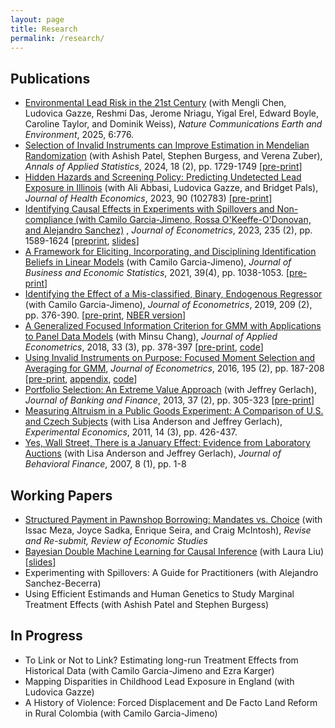 ```yaml
---
layout: page
title: Research
permalink: /research/
---
```


<!-- Click [here](/pdf/DiTraglia-research.pdf) to download a copy of my most recent research statement.-->

## Publications

- [Environmental Lead Risk in the 21st Century](https://rdcu.be/eIRSq) (with Mengli Chen, Ludovica Gazze, Reshmi Das, Jerome Nriagu, Yigal Erel, Edward Boyle, Caroline Taylor, and Dominik Weiss), *Nature Communications Earth and Environment*, 2025, 6:776.
- [Selection of Invalid Instruments can Improve Estimation in Mendelian Randomization](https://doi.org/10.1214/23-AOAS1856) (with Ashish Patel, Stephen Burgess, and Verena Zuber), *Annals of Applied Statistics*, 2024, 18 (2), pp. 1729-1749 [[pre-print](https://arxiv.org/abs/2107.01513)]
- [Hidden Hazards and Screening Policy: Predicting Undetected Lead Exposure in Illinois](https://doi.org/10.1016/j.jhealeco.2023.102783) (with Ali Abbasi, Ludovica Gazze, and Bridget Pals), *Journal of Health Economics*, 2023, 90 (102783) [[pre-print]](https://ditraglia.com/pdf/lead-JHE.pdf)
- [Identifying Causal Effects in Experiments with Spillovers and Non-compliance (with Camilo Garcia-Jimeno, Rossa O'Keeffe-O'Donovan, and Alejandro Sanchez)](https://doi.org/10.1016/j.jeconom.2023.01.008) , *Journal of Econometrics*, 2023, 235 (2), pp. 1589-1624 [[preprint](https://ditraglia.com/pdf/spillovers-paper.pdf), [slides](https://ditraglia.com/pdf/spillovers-slides.pdf)]
- [A Framework for Eliciting, Incorporating, and Disciplining Identification Beliefs in Linear Models](https://doi.org/10.1080/07350015.2020.1753528) (with Camilo Garcia-Jimeno), *Journal of Business and Economic Statistics*, 2021, 39(4), pp. 1038-1053. [[pre-print](http://ditraglia.com/pdf/DiTraglia-Garcia-Jimeno-2019.pdf)]
- [Identifying the Effect of a Mis-classified, Binary, Endogenous Regressor](https://www.sciencedirect.com/science/article/pii/S0304407619300181) (with Camilo Garcia-Jimeno), *Journal of Econometrics*, 2019, 209 (2), pp. 376-390. [[pre-print](http://ditraglia.com/pdf/binary-regressor-final.pdf), [NBER version](http://ditraglia.com/pdf/DiTraglia_Garcia-Jimeno_2017b.pdf)] 
- [A Generalized Focused Information Criterion for GMM with Applications to Panel Data Models](https://onlinelibrary.wiley.com/doi/10.1002/jae.2614) (with Minsu Chang), *Journal of Applied Econometrics*, 2018, 33 (3), pp. 378-397 [[pre-print](http://ditraglia.com/pdf/GFIC_paper.pdf), [code](https://github.com/fditraglia/gfic)]
- [Using Invalid Instruments on Purpose: Focused Moment Selection and Averaging for GMM](https://www.sciencedirect.com/science/article/pii/S0304407616301518), *Journal of Econometrics*, 2016, 195 (2), pp. 187-208 [[pre-print](http://ditraglia.com/pdf/FMSC.pdf), [appendix](http://ditraglia.com/pdf/FMSC_appendix.pdf), [code](https://github.com/fditraglia/fmsc)]
- [Portfolio Selection: An Extreme Value Approach](https://www.sciencedirect.com/science/article/pii/S0378426612002592) (with Jeffrey Gerlach), *Journal of Banking and Finance*, 2013, 37 (2), pp. 305-323 [[pre-print](http://ditraglia.com/pdf/EV_paper.pdf)]
- [Measuring Altruism in a Public Goods Experiment: A Comparison of U.S. and Czech Subjects](http://link.springer.com/article/10.1007%2Fs10683-011-9274-8) (with Lisa Anderson and Jeffrey Gerlach), *Experimental Economics*, 2011, 14 (3), pp. 426-437.
- [Yes, Wall Street, There is a January Effect: Evidence from Laboratory Auctions](http://www.tandfonline.com/doi/abs/10.1080/15427560709337012) (with Lisa Anderson and Jeffrey Gerlach), *Journal of Behavioral Finance*, 2007, 8 (1), pp. 1-8

## Working Papers
- [Structured Payment in Pawnshop Borrowing: Mandates vs. Choice](https://ditraglia.com/pdf/pawn-paper.pdf) (with Issac Meza, Joyce Sadka, Enrique Seira, and Craig McIntosh), *Revise and Re-submit, Review of Economic Studies*
- [Bayesian Double Machine Learning for Causal Inference](https://laurayuliu.com/research/BDML_DL/BDML.pdf) (with Laura Liu) [[slides](../pdf/BDML-2025-02-26.pdf)]
- Experimenting with Spillovers: A Guide for Practitioners (with Alejandro Sanchez-Becerra)
- Using Efficient Estimands and Human Genetics to Study Marginal Treatment Effects (with Ashish Patel and Stephen Burgess)

## In Progress
- To Link or Not to Link? Estimating long-run Treatment Effects from Historical Data (with Camilo Garcia-Jimeno and Ezra Karger)
- Mapping Disparities in Childhood Lead Exposure in England (with Ludovica Gazze)
- A History of Violence: Forced Displacement and De Facto Land Reform in Rural Colombia (with Camilo Garcia-Jimeno) 
